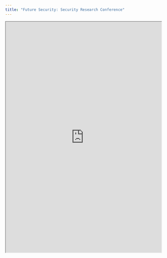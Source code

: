 ```yaml
---
title: "Future Security: Security Research Conference"
---
```



<iframe height="750" width="100%" src="https://ewelton.github.io/ktest/wiki.html#Future%20Security:%20Security%20Research%20Conference"></iframe>
